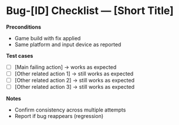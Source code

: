# Bug-[ID] Checklist — [Short Title]

**Preconditions**
- Game build with fix applied
- Same platform and input device as reported

**Test cases**
- [ ] [Main failing action] → works as expected
- [ ] [Other related action 1] → still works as expected
- [ ] [Other related action 2] → still works as expected
- [ ] [Other related action 3] → still works as expected

**Notes**
- Confirm consistency across multiple attempts
- Report if bug reappears (regression)

